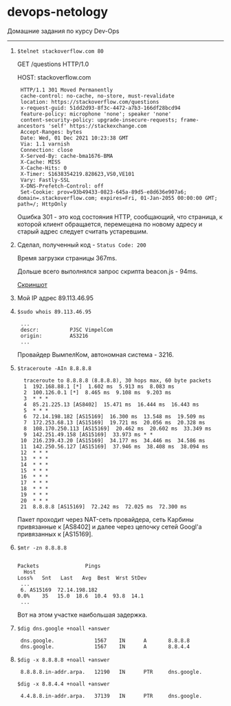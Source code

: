 # devops-netology
Домашние задания по курсу Dev-Ops

------

1. `$telnet stackoverflow.com 80`

    GET /questions HTTP/1.0

    HOST: stackoverflow.com

        HTTP/1.1 301 Moved Permanently
        cache-control: no-cache, no-store, must-revalidate
        location: https://stackoverflow.com/questions
        x-request-guid: 51dd2d93-8f3c-4472-a7b3-166df28bcd94
        feature-policy: microphone 'none'; speaker 'none'
        content-security-policy: upgrade-insecure-requests; frame-ancestors 'self' https://stackexchange.com
        Accept-Ranges: bytes
        Date: Wed, 01 Dec 2021 10:23:38 GMT
        Via: 1.1 varnish
        Connection: close
        X-Served-By: cache-bma1676-BMA
        X-Cache: MISS
        X-Cache-Hits: 0
        X-Timer: S1638354219.828623,VS0,VE101
        Vary: Fastly-SSL
        X-DNS-Prefetch-Control: off
        Set-Cookie: prov=93b49433-0823-645a-89d5-e8d636e907a6; domain=.stackoverflow.com; expires=Fri, 01-Jan-2055 00:00:00 GMT; path=/; HttpOnly

   Ошибка 301 - это код состояния HTTP, сообщающий, что страница, к которой клиент обращается, перемещена по новому адресу и старый адрес следует считать устаревшим. 


2. Сделал, полученный код - `Status Code: 200` 

   Время загрузки страницы 367ms.

   Дольше всего выполнялся запрос скрипта beacon.js - 94ms.

   [Скриншот](https://drive.google.com/file/d/1SzKhxpROnEr7HZGXOFchatD_aWphwwPk/view?usp=sharing)


3. Мой IP адрес 89.113.46.95


4. `$sudo whois 89.113.46.95`

        ...
        descr:          PJSC VimpelCom
        origin:         AS3216
        ...

   Провайдер ВымпелКом, автономная система - 3216.


5. `$traceroute -AIn 8.8.8.8`

		 traceroute to 8.8.8.8 (8.8.8.8), 30 hops max, 60 byte packets
 		 1  192.168.88.1 [*]  1.602 ms  5.913 ms  8.083 ms
 		 2  100.126.0.1 [*]  8.465 ms  9.108 ms  9.203 ms
 		 3  * * *
 		 4  85.21.225.13 [AS8402]  15.471 ms  16.444 ms  16.443 ms
 		 5  * * *
 		 6  72.14.198.182 [AS15169]  16.300 ms  13.548 ms  19.509 ms
 		 7  172.253.68.13 [AS15169]  19.721 ms  20.056 ms  20.328 ms
 		 8  108.170.250.113 [AS15169]  20.462 ms  20.602 ms  33.349 ms
 		 9  142.251.49.158 [AS15169]  33.973 ms * *
		10  216.239.43.20 [AS15169]  34.177 ms  34.446 ms  34.586 ms
		11  142.250.56.127 [AS15169]  37.946 ms  38.408 ms  38.094 ms
		12  * * *
		13  * * *
		14  * * *
		15  * * *
		16  * * *
		17  * * *
		18  * * *
		19  * * *
		20  * * *
		21  8.8.8.8 [AS15169]  72.242 ms  72.025 ms  72.300 ms

   Пакет проходит через NAT-сеть провайдера, сеть Карбины привязанные к [AS8402] и далее через цепочку сетей Googl'а привязанных к [AS15169]. 


6. `$mtr -zn 8.8.8.8`

                                                                               Packets               Pings
         Host                                                                        Loss%   Snt   Last   Avg  Best  Wrst StDev
        ...
        6. AS15169  72.14.198.182                                                    0.0%    35   15.0  18.6  10.4  93.8  14.1
        ...

   Вот на этом участке наибольшая задержка.


7. `$dig dns.google +noall +answer`

		dns.google.             1567    IN      A       8.8.8.8
		dns.google.             1567    IN      A       8.8.4.4


8. `$dig -x 8.8.8.8 +noall +answer`

		8.8.8.8.in-addr.arpa.   12190   IN      PTR     dns.google.

   `$dig -x 8.8.4.4 +noall +answer`

		4.4.8.8.in-addr.arpa.   37139   IN      PTR     dns.google.